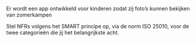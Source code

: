 Er wordt een app ontwikkeld voor kinderen zodat zij foto’s kunnen bekijken van zomerkampen

Stel NFRs volgens het SMART principe op, via de norm ISO 25010, voor de twee categorieën die jij het belangrijkste acht.